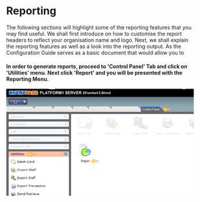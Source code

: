 # Reporting

The following sections will highlight some of the reporting features that you may find useful. We shall first introduce on how to customise the report headers to reflect your organisation name and logo. Next, we shall explain the reporting features as well as a look into the reporting output. As the Configuration Guide serves as a basic document that would allow you to 

#### In order to generate reports, proceed to 'Control Panel' Tab and click on 'Utilities' menu. Next click 'Report' and you will be presented with the Reporting Menu.

![](../.gitbook/assets/untitled1%20%288%29.png)

